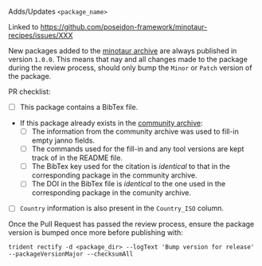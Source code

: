Adds/Updates `<package_name>`

Linked to https://github.com/poseidon-framework/minotaur-recipes/issues/XXX
<!-- Link to the Minotaur-recipes issue above. https://github.com/poseidon-framework/minotaur-recipes/issues -->

New packages added to the [minotaur archive](https://github.com/poseidon-framework/minotaur-archive) are always published in version `1.0.0`. This means that nay and all changes made to the package during the review process, should only bump the `Minor` or `Patch` version of the package.

PR checklist:

- [ ] This package contains a BibTex file.
 - If this package already exists in the [community archive](https://github.com/poseidon-framework/community-archive):
   - [ ] The information from the community archive was used to fill-in empty janno fields.
   - [ ] The commands used for the fill-in and any tool versions are kept track of in the README file.
   - [ ] The BibTex key used for the citation is _identical_ to that in the corresponding package in the community archive.
   - [ ] The DOI in the BibTex file is _identical_ to the one used in the corresponding package in the comunity archive.
- [ ] `Country` information is also present in the `Country_ISO` column.

Once the Pull Request has passed the review process, ensure the package version is bumped once more before publishing with:

```
trident rectify -d <package_dir> --logText 'Bump version for release' --packageVersionMajor --checksumAll
```
